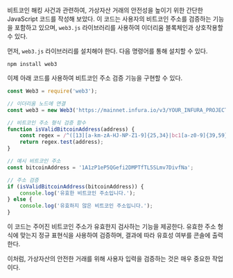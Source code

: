 비트코인 해킹 사건과 관련하여, 가상자산 거래의 안전성을 높이기 위한 간단한 JavaScript 코드를 작성해 보았다. 이 코드는 사용자의 비트코인 주소를 검증하는 기능을 포함하고 있으며, `web3.js` 라이브러리를 사용하여 이더리움 블록체인과 상호작용할 수 있다.

먼저, `web3.js` 라이브러리를 설치해야 한다. 다음 명령어를 통해 설치할 수 있다.

```
npm install web3
```

이제 아래 코드를 사용하여 비트코인 주소 검증 기능을 구현할 수 있다.

```javascript
const Web3 = require('web3');

// 이더리움 노드에 연결
const web3 = new Web3('https://mainnet.infura.io/v3/YOUR_INFURA_PROJECT_ID');

// 비트코인 주소 형식 검증 함수
function isValidBitcoinAddress(address) {
    const regex = /^([13][a-km-zA-HJ-NP-Z1-9]{25,34}|bc1[a-z0-9]{39,59})$/;
    return regex.test(address);
}

// 예시 비트코인 주소
const bitcoinAddress = '1A1zP1eP5QGefi2DMPTfTL5SLmv7DivfNa';

// 주소 검증
if (isValidBitcoinAddress(bitcoinAddress)) {
    console.log('유효한 비트코인 주소입니다.');
} else {
    console.log('유효하지 않은 비트코인 주소입니다.');
}
```

이 코드는 주어진 비트코인 주소가 유효한지 검사하는 기능을 제공한다. 유효한 주소 형식에 맞는지 정규 표현식을 사용하여 검증하며, 결과에 따라 유효성 여부를 콘솔에 출력한다.

이처럼, 가상자산의 안전한 거래를 위해 사용자 입력을 검증하는 것은 매우 중요한 작업이다.